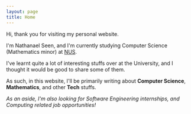 ```yaml
---
layout: page
title: Home
---
```


Hi, thank you for visiting my personal website.

I'm Nathanael Seen, and I'm currently studying Computer Science (Mathematics minor) at [NUS](http://www.nus.edu.sg/).

I've learnt quite a lot of interesting stuffs over at the University, and I thought it would be good to share some of
them.

As such, in this website, I'll be primarily writing about **Computer Science**, **Mathematics**, and other
**Tech** stuffs.

_As an aside, I'm also looking for Software Engineering internships, and Computing related job opportunities!_

